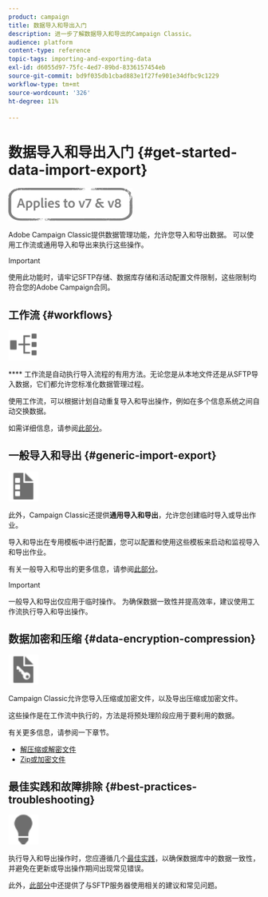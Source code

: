 ```yaml
---
product: campaign
title: 数据导入和导出入门
description: 进一步了解数据导入和导出的Campaign Classic。
audience: platform
content-type: reference
topic-tags: importing-and-exporting-data
exl-id: d6055d97-75fc-4ed7-89bd-8336157454eb
source-git-commit: bd9f035db1cbad883e1f27fe901e34dfbc9c1229
workflow-type: tm+mt
source-wordcount: '326'
ht-degree: 11%

---
```


# 数据导入和导出入门 {#get-started-data-import-export}

![](../../assets/common.svg)

Adobe Campaign Classic提供数据管理功能，允许您导入和导出数据。 可以使用工作流或通用导入和导出来执行这些操作。

>[!IMPORTANT]
>
>使用此功能时，请牢记SFTP存储、数据库存储和活动配置文件限制，这些限制均符合您的Adobe Campaign合同。

## 工作流 {#workflows}

<img src="assets/do-not-localize/icon_workflows.svg" width="60px">

**** 工作流是自动执行导入流程的有用方法。无论您是从本地文件还是从SFTP导入数据，它们都允许您标准化数据管理过程。

使用工作流，可以根据计划自动重复导入和导出操作，例如在多个信息系统之间自动交换数据。

如需详细信息，请参阅[此部分](../../platform/using/import-export-workflows.md)。

## 一般导入和导出 {#generic-import-export}

<img src="assets/do-not-localize/icon_templates.svg" width="60px">

此外，Campaign Classic还提供&#x200B;**通用导入和导出**，允许您创建临时导入或导出作业。

导入和导出在专用模板中进行配置，您可以配置和使用这些模板来启动和监视导入和导出作业。

有关一般导入和导出的更多信息，请参阅[此部分](../../platform/using/about-generic-imports-exports.md)。

>[!IMPORTANT]
>一般导入和导出仅应用于临时操作。 为确保数据一致性并提高效率，建议使用工作流执行导入和导出操作。

## 数据加密和压缩 {#data-encryption-compression}

<img src="assets/do-not-localize/icon_encrypt.svg" width="60px">

Campaign Classic允许您导入压缩或加密文件，以及导出压缩或加密文件。

这些操作是在工作流中执行的，方法是将预处理阶段应用于要利用的数据。

有关更多信息，请参阅一下章节。

* [解压缩或解密文件](../../platform/using/unzip-decrypt.md)
* [Zip或加密文件](../../platform/using/zip-encrypt.md)

## 最佳实践和故障排除 {#best-practices-troubleshooting}

<img src="assets/do-not-localize/icon_bestpractices.svg" width="60px">

执行导入和导出操作时，您应遵循几个[最佳实践](../../platform/using/import-export-best-practices.md)，以确保数据库中的数据一致性，并避免在更新或导出操作期间出现常见错误。

此外，[此部分](../../platform/using/sftp-server-usage.md)中还提供了与SFTP服务器使用相关的建议和常见问题。
